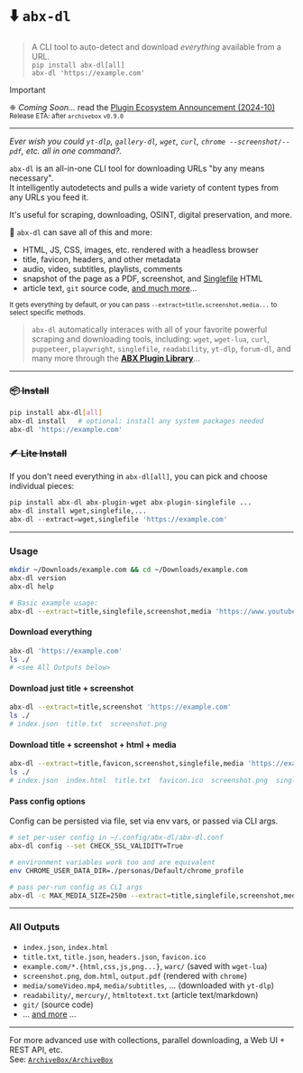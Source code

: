 # ⬇️ `abx-dl`

> A CLI tool to auto-detect and download *everything* available from a URL.  
> `pip install abx-dl[all]`  
> `abx-dl 'https://example.com'`

> [!IMPORTANT]  
> ❈ *Coming Soon...*  read the [Plugin Ecosystem Announcement (2024-10)](https://docs.sweeting.me/s/archivebox-plugin-ecosystem-announcement#%F0%9F%94%A2-For-the-minimalists-who-just-want-something-simple)  
> <sub>Release ETA: after `archivebox` `v0.9.0`</sub>

---

*Ever wish you could `yt-dlp`, `gallery-dl`, `wget`, `curl`, `chrome --screenshot/--pdf`, etc. all in one command?.*

`abx-dl` is an all-in-one CLI tool for downloading URLs "by any means necessary".  
It intelligently autodetects and pulls a wide variety of content types from any URLs you feed it.
 
It's useful for scraping, downloading, OSINT, digital preservation, and more.

🍜 `abx-dl` can save all of this and more:
- HTML, JS, CSS, images, etc. rendered with a headless browser
- title, favicon, headers, and other metadata
- audio, video, subtitles, playlists, comments
- snapshot of the page as a PDF, screenshot, and [Singlefile](https://github.com/gildas-lormeau/single-file-cli) HTML
- article text, `git` source code, [and much more](https://github.com/ArchiveBox/abx-dl#All-Outputs)...

<sup>It gets everything by default, or you can pass <code>--extract=title,screenshot,media...</code> to select specific methods.</sup>

> `abx-dl` automatically interaces with all of your favorite powerful scraping and downloading tools, including: `wget`, `wget-lua`, `curl`, `puppeteer`, `playwright`, `singlefile`, `readability`, `yt-dlp`, `forum-dl`, and many more through the **[ABX Plugin Library](https://docs.sweeting.me/s/archivebox-plugin-ecosystem-announcement)**...  

---

### ~~📦 Install~~

```bash
pip install abx-dl[all]
abx-dl install   # optional: install any system packages needed
abx-dl 'https://example.com'
```

### ~~🪶 Lite Install~~

If you don't need everything in `abx-dl[all]`, you can pick and choose individual pieces:
```python
pip install abx-dl abx-plugin-wget abx-plugin-singlefile ...
abx-dl install wget,singlefile,...
abx-dl --extract=wget,singlefile 'https://example.com'
```

---

### Usage
```bash
mkdir ~/Downloads/example.com && cd ~/Downloads/example.com
abx-dl version
abx-dl help

# Basic example usage:
abx-dl --extract=title,singlefile,screenshot,media 'https://www.youtube.com/watch?v=dQw4w9WgXcQ'
```

#### Download everything

```bash
abx-dl 'https://example.com'
ls ./
# <see All Outputs below>
```

#### Download just title + screenshot

```bash
abx-dl --extract=title,screenshot 'https://example.com'
ls ./
# index.json  title.txt  screenshot.png
```

#### Download title + screenshot + html + media

```bash
abx-dl --extract=title,favicon,screenshot,singlefile,media 'https://example.com'
ls ./
# index.json  index.html  title.txt  favicon.ico  screenshot.png  singlefile.html  media/Some_video.mp4
```

#### Pass config options

Config can be persisted via file, set via env vars, or passed via CLI args.
```bash
# set per-user config in ~/.config/abx-dl/abx-dl.conf
abx-dl config --set CHECK_SSL_VALIDITY=True

# environment variables work too and are equivalent
env CHROME_USER_DATA_DIR=./personas/Default/chrome_profile

# pass per-run config as CLI args
abx-dl -c MAX_MEDIA_SIZE=250m --extract=title,singlefile,screenshot,media 'https://www.youtube.com/watch?v=dQw4w9WgXcQ'
```
---

### All Outputs

- `index.json`, `index.html`
- `title.txt`, `title.json`, `headers.json`, `favicon.ico`
- `example.com/*.{html,css,js,png...}`, `warc/`  (saved with `wget-lua`)
- `screenshot.png`, `dom.html`, `output.pdf` (rendered with `chrome`)
- `media/someVideo.mp4`, `media/subtitles`, ... (downloaded with `yt-dlp`)
- `readability/`, `mercury/`, `htmltotext.txt` (article text/markdown)
- `git/` (source code)
- ... [and more](https://github.com/ArchiveBox/ArchiveBox#output-formats) ...

---

For more advanced use with collections, parallel downloading, a Web UI + REST API, etc.  
See: [`ArchiveBox/ArchiveBox`](https://github.com/ArchiveBox/ArchiveBox)
